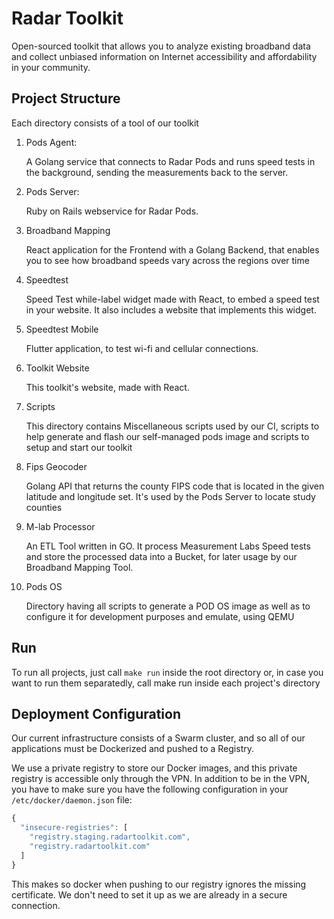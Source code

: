 # Radar Toolkit

Open-sourced toolkit that allows you to analyze existing broadband data and collect unbiased information on Internet accessibility and affordability in your community.

## Project Structure

Each directory consists of a tool of our toolkit

1. Pods Agent:

    A Golang service that connects to Radar Pods and runs speed tests in the background, sending the measurements back to the server.

2. Pods Server:

    Ruby on Rails webservice for Radar Pods.

3. Broadband Mapping

    React application for the Frontend with a Golang Backend, that enables you to see how broadband speeds vary across the regions over time

4. Speedtest

    Speed Test while-label widget made with React, to embed a speed test in your website. It also includes a website that implements this widget.

5. Speedtest Mobile

    Flutter application, to test wi-fi and cellular connections.

6. Toolkit Website

    This toolkit's website, made with React.

7. Scripts

    This directory contains Miscellaneous scripts used by our CI, scripts to help generate and flash our self-managed pods image and scripts to setup and start our toolkit

8. Fips Geocoder

    Golang API that returns the county FIPS code that is located in the given latitude and longitude set.
    It's used by the Pods Server to locate study counties

9. M-lab Processor

    An ETL Tool written in GO. It process Measurement Labs Speed tests and store the processed data into a Bucket,
    for later usage by our Broadband Mapping Tool.

10. Pods OS

    Directory having all scripts to generate a POD OS image as well as to configure it for development purposes and emulate, using QEMU




## Run

To run all projects, just call `make run` inside the root directory or, in case you want to run them separatedly, call make run inside each project's directory


## Deployment Configuration

Our current infrastructure consists of a Swarm cluster, and so all of our applications must be Dockerized and pushed to a Registry.

We use a private registry to store our Docker images, and this private registry is accessible only through the VPN. In addition to be in the VPN, you have to make sure you have the following configuration in your `/etc/docker/daemon.json` file:

```js
{
  "insecure-registries": [
    "registry.staging.radartoolkit.com",
    "registry.radartoolkit.com"
  ]
}
```

This makes so docker when pushing to our registry ignores the missing certificate. We don't need to set it up as we are already in a secure connection.


